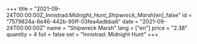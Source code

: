 +++
title = "2021-09-24T00:00:00Z_Innistrad:_Midnight_Hunt_Shipwreck_Marsh_[en]_false"
id = "7579824a-6e46-442b-95ff-03fea4adbba6"
date = "2021-09-24T00:00:00Z"
name = "Shipwreck Marsh"
lang = ["en"]
price = "2.38"
quantity = 4
foil = false
set = "Innistrad: Midnight Hunt"
+++
